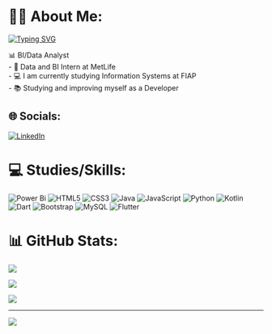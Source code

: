 # 🙋‍♂️ About Me:
[![Typing SVG](https://readme-typing-svg.herokuapp.com?font=Fira+Code&weight=300&size=50&duration=4000&pause=1000&color=7E57C2&center=true&vCenter=true&random=false&width=1000&lines=Hello%2C+my+name+is+Henry;I'm+19+years+old;I'm+a+Business+Analyst;I'm+from+Brazil;welcome%3A)](https://git.io/typing-svg)

📊 BI/Data Analyst <br>- 💼 Data and BI Intern at MetLife<br>- 💻 I am currently studying Information Systems at FIAP<br>- 📚 Studying and improving myself as a Developer<br>


## 🌐 Socials:
[![LinkedIn](https://img.shields.io/badge/LinkedIn-%230077B5.svg?logo=linkedin&logoColor=white)](https://linkedin.com/in/https://www.linkedin.com/in/henry-pinheiro/) 

# 💻 Studies/Skills:

![Power Bi](https://img.shields.io/badge/power_bi-F2C811?style=for-the-badge&logo=powerbi&logoColor=black) ![HTML5](https://img.shields.io/badge/html5-%23E34F26.svg?style=for-the-badge&logo=html5&logoColor=white) ![CSS3](https://img.shields.io/badge/css3-%231572B6.svg?style=for-the-badge&logo=css3&logoColor=white) ![Java](https://img.shields.io/badge/java-%23ED8B00.svg?style=for-the-badge&logo=openjdk&logoColor=white) ![JavaScript](https://img.shields.io/badge/javascript-%23323330.svg?style=for-the-badge&logo=javascript&logoColor=%23F7DF1E) ![Python](https://img.shields.io/badge/python-3670A0?style=for-the-badge&logo=python&logoColor=ffdd54) ![Kotlin](https://img.shields.io/badge/kotlin-%237F52FF.svg?style=for-the-badge&logo=kotlin&logoColor=white) ![Dart](https://img.shields.io/badge/dart-%230175C2.svg?style=for-the-badge&logo=dart&logoColor=white) ![Bootstrap](https://img.shields.io/badge/bootstrap-%238511FA.svg?style=for-the-badge&logo=bootstrap&logoColor=white) ![MySQL](https://img.shields.io/badge/mysql-%2300000f.svg?style=for-the-badge&logo=mysql&logoColor=white) ![Flutter](https://img.shields.io/badge/Flutter-%2302569B.svg?style=for-the-badge&logo=Flutter&logoColor=white)

# 📊 GitHub Stats:
![](https://github-readme-stats.vercel.app/api?username=HenryPinheiro&theme=tokyonight&hide_border=false&include_all_commits=true&count_private=false)<br/>

![](https://github-readme-streak-stats.herokuapp.com/?user=HenryPinheiro&theme=tokyonight&hide_border=false)<br/>

![](https://github-readme-stats.vercel.app/api/top-langs/?username=HenryPinheiro&theme=tokyonight&hide_border=false&include_all_commits=true&count_private=false&layout=compact)

---
[![](https://visitcount.itsvg.in/api?id=HenryPinheiro&icon=0&color=0)](https://visitcount.itsvg.in)

<!-- Proudly created with GPRM ( https://gprm.itsvg.in ) -->
